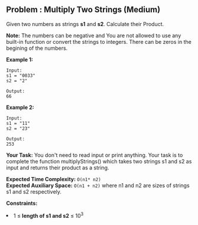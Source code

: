 ## Problem : Multiply Two Strings (Medium)
Given two numbers as strings **s1** and **s2**. Calculate their Product.

**Note:** The numbers can be negative and You are not allowed to use any built-in function or convert the strings to integers. There can be zeros in the begining of the numbers.

**Example 1:**
```
Input:
s1 = "0033"
s2 = "2"

Output:
66
```

**Example 2:**
```
Input:
s1 = "11"
s2 = "23"

Output:
253
```

**Your Task:** 
You don't need to read input or print anything. Your task is to complete the function multiplyStrings() which takes two strings s1 and s2 
as input and returns their product as a string.

**Expected Time Complexity:** ```O(n1* n2)```<br>
**Expected Auxiliary Space:** ```O(n1 + n2)``` where n1 and n2 are sizes of strings s1 and s2 respectively.

**Constraints:**
<li>1 ≤ <b>length of s1 and s2</b> ≤ 10<sup>3</sup></li>


